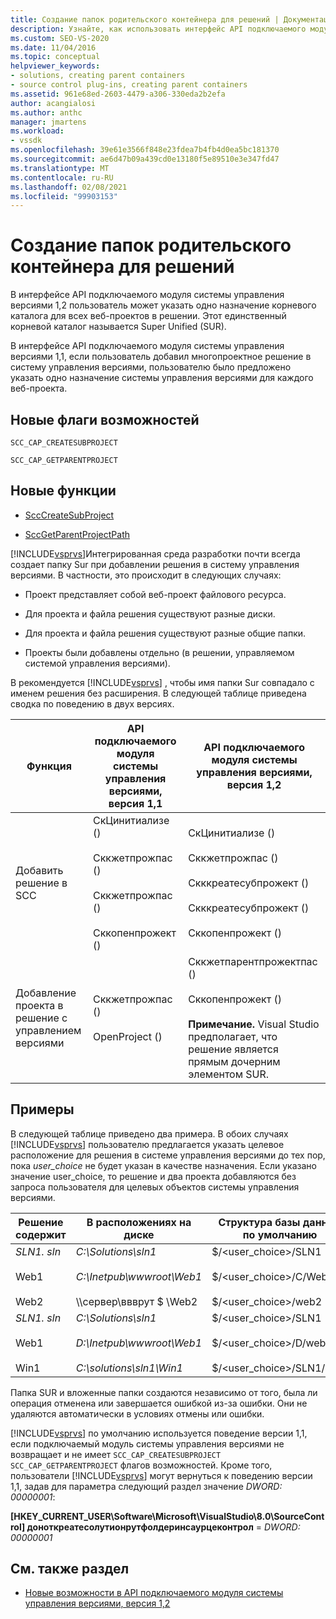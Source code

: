 ```yaml
---
title: Создание папок родительского контейнера для решений | Документация Майкрософт
description: Узнайте, как использовать интерфейс API подключаемого модуля системы управления версиями 1,2, чтобы указать одно назначение корневого каталога для всех веб-проектов в решении.
ms.custom: SEO-VS-2020
ms.date: 11/04/2016
ms.topic: conceptual
helpviewer_keywords:
- solutions, creating parent containers
- source control plug-ins, creating parent containers
ms.assetid: 961e68ed-2603-4479-a306-330eda2b2efa
author: acangialosi
ms.author: anthc
manager: jmartens
ms.workload:
- vssdk
ms.openlocfilehash: 39e61e3566f848e23fdea7b4fb4d0ea5bc181370
ms.sourcegitcommit: ae6d47b09a439cd0e13180f5e89510e3e347fd47
ms.translationtype: MT
ms.contentlocale: ru-RU
ms.lasthandoff: 02/08/2021
ms.locfileid: "99903153"
---
```

# <a name="create-parent-container-folders-for-solutions"></a>Создание папок родительского контейнера для решений
В интерфейсе API подключаемого модуля системы управления версиями 1,2 пользователь может указать одно назначение корневого каталога для всех веб-проектов в решении. Этот единственный корневой каталог называется Super Unified (SUR).

 В интерфейсе API подключаемого модуля системы управления версиями 1,1, если пользователь добавил многопроектное решение в систему управления версиями, пользователю было предложено указать одно назначение системы управления версиями для каждого веб-проекта.

## <a name="new-capability-flags"></a>Новые флаги возможностей
 `SCC_CAP_CREATESUBPROJECT`

 `SCC_CAP_GETPARENTPROJECT`

## <a name="new-functions"></a>Новые функции
- [SccCreateSubProject](../../extensibility/scccreatesubproject-function.md)

- [SccGetParentProjectPath](../../extensibility/sccgetparentprojectpath-function.md)

 [!INCLUDE[vsprvs](../../code-quality/includes/vsprvs_md.md)]Интегрированная среда разработки почти всегда создает папку Sur при добавлении решения в систему управления версиями. В частности, это происходит в следующих случаях:

- Проект представляет собой веб-проект файлового ресурса.

- Для проекта и файла решения существуют разные диски.

- Для проекта и файла решения существуют разные общие папки.

- Проекты были добавлены отдельно (в решении, управляемом системой управления версиями).

В рекомендуется [!INCLUDE[vsprvs](../../code-quality/includes/vsprvs_md.md)] , чтобы имя папки Sur совпадало с именем решения без расширения. В следующей таблице приведена сводка по поведению в двух версиях.

|Функция|API подключаемого модуля системы управления версиями, версия 1,1|API подключаемого модуля системы управления версиями, версия 1,2|
|-------------| - | - |
|Добавить решение в SCC|СкЦинитиализе ()<br /><br /> Сккжетпрожпас ()<br /><br /> Сккжетпрожпас ()<br /><br /> Сккопенпрожект ()|СкЦинитиализе ()<br /><br /> Сккжетпрожпас ()<br /><br /> Скккреатесубпрожект ()<br /><br /> Скккреатесубпрожект ()<br /><br /> Сккопенпрожект ()|
|Добавление проекта в решение с управлением версиями|Сккжетпрожпас ()<br /><br /> OpenProject ()|Сккжетпарентпрожектпас ()<br /><br /> Сккопенпрожект ()<br /><br />  **Примечание.**  Visual Studio предполагает, что решение является прямым дочерним элементом SUR.|

## <a name="examples"></a>Примеры
 В следующей таблице приведено два примера. В обоих случаях [!INCLUDE[vsprvs](../../code-quality/includes/vsprvs_md.md)] пользователю предлагается указать целевое расположение для решения в системе управления версиями до тех пор, пока  *user_choice* не будет указан в качестве назначения. Если указано значение user_choice, то решение и два проекта добавляются без запроса пользователя для целевых объектов системы управления версиями.

|Решение содержит|В расположениях на диске|Структура базы данных по умолчанию|
|-----------------------|-----------------------|--------------------------------|
|*SLN1. sln*<br /><br /> Web1<br /><br /> Web2|*C:\Solutions\sln1*<br /><br /> *C:\Inetpub\wwwroot\Web1*<br /><br /> \\\сервер\ввврут $ \Web2|$/<user_choice>/SLN1<br /><br /> $/<user_choice>/C/Web1<br /><br /> $/<user_choice>/web2|
|*SLN1. sln*<br /><br /> Web1<br /><br /> Win1|*C:\Solutions\sln1*<br /><br /> *D:\Inetpub\wwwroot\Web1*<br /><br /> *C:\solutions\sln1\Win1*|$/<user_choice>/SLN1<br /><br /> $/<user_choice>/D/web1<br /><br /> $/<user_choice>/SLN1/win1|

 Папка SUR и вложенные папки создаются независимо от того, была ли операция отменена или завершается ошибкой из-за ошибки. Они не удаляются автоматически в условиях отмены или ошибки.

 [!INCLUDE[vsprvs](../../code-quality/includes/vsprvs_md.md)] по умолчанию используется поведение версии 1,1, если подключаемый модуль системы управления версиями не возвращает и не имеет `SCC_CAP_CREATESUBPROJECT` `SCC_CAP_GETPARENTPROJECT` флагов возможностей. Кроме того, пользователи [!INCLUDE[vsprvs](../../code-quality/includes/vsprvs_md.md)] могут вернуться к поведению версии 1,1, задав для параметра следующий раздел значение *DWORD: 00000001*:

 **[HKEY_CURRENT_USER\Software\Microsoft\VisualStudio\8.0\SourceControl] доноткреатесолутионрутфолдеринсаурцеконтрол**  =  *DWORD: 00000001*

## <a name="see-also"></a>См. также раздел
- [Новые возможности в API подключаемого модуля системы управления версиями, версия 1,2](../../extensibility/internals/what-s-new-in-the-source-control-plug-in-api-version-1-2.md)
